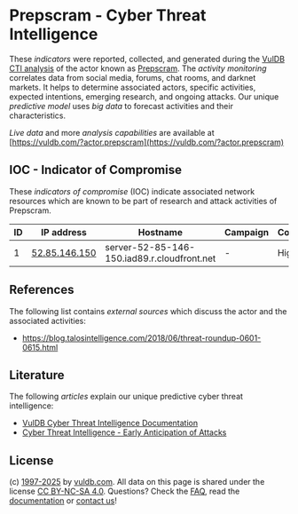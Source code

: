 # Prepscram - Cyber Threat Intelligence

These _indicators_ were reported, collected, and generated during the [VulDB CTI analysis](https://vuldb.com/?kb.cti) of the actor known as [Prepscram](https://vuldb.com/?actor.prepscram). The _activity monitoring_ correlates data from social media, forums, chat rooms, and darknet markets. It helps to determine associated actors, specific activities, expected intentions, emerging research, and ongoing attacks. Our unique _predictive model_ uses _big data_ to forecast activities and their characteristics.

_Live data_ and more _analysis capabilities_ are available at [https://vuldb.com/?actor.prepscram](https://vuldb.com/?actor.prepscram)

## IOC - Indicator of Compromise

These _indicators of compromise_ (IOC) indicate associated network resources which are known to be part of research and attack activities of Prepscram.

ID | IP address | Hostname | Campaign | Confidence
-- | ---------- | -------- | -------- | ----------
1 | [52.85.146.150](https://vuldb.com/?ip.52.85.146.150) | server-52-85-146-150.iad89.r.cloudfront.net | - | High

## References

The following list contains _external sources_ which discuss the actor and the associated activities:

* https://blog.talosintelligence.com/2018/06/threat-roundup-0601-0615.html

## Literature

The following _articles_ explain our unique predictive cyber threat intelligence:

* [VulDB Cyber Threat Intelligence Documentation](https://vuldb.com/?kb.cti)
* [Cyber Threat Intelligence - Early Anticipation of Attacks](https://www.scip.ch/en/?labs.20201022)

## License

(c) [1997-2025](https://vuldb.com/?kb.changelog) by [vuldb.com](https://vuldb.com/?kb.about). All data on this page is shared under the license [CC BY-NC-SA 4.0](https://creativecommons.org/licenses/by-nc-sa/4.0/). Questions? Check the [FAQ](https://vuldb.com/?kb.faq), read the [documentation](https://vuldb.com/?kb) or [contact us](https://vuldb.com/?contact)!
